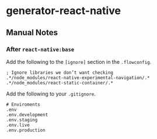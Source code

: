 # generator-react-native

## Manual Notes

### After `react-native:base`

Add the following to the `[ignore]` section in the `.flowconfig`.

```
; Ignore libraries we don’t want checking
.*/node_modules/react-native-experimental-navigation/.*
.*/node_modules/react-static-container/.*
```

Add the following to your `.gitignore`.

```
# Enviroments
.env
.env.development
.env.staging
.env.live
.env.production
```
